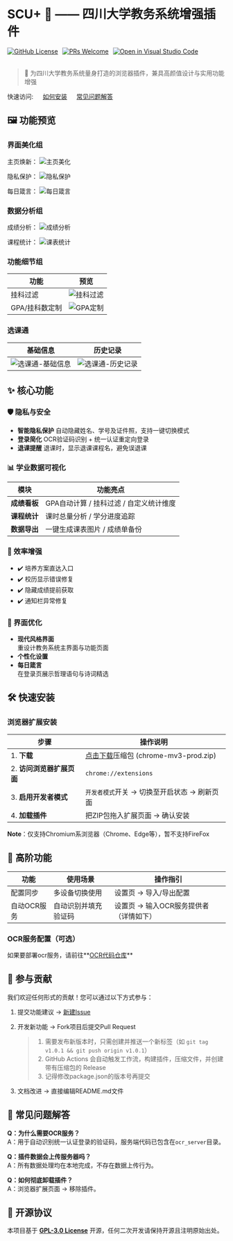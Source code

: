 # SCU+ 🎯 —— 四川大学教务系统增强插件

<div style="display: flex; justify-content: left; gap: 10px;">
  <a href="./LICENSE"><img src="https://img.shields.io/badge/License-GPL3.0-green" alt="GitHub License"></a>
  <a href="https://github.com/The-Brotherhood-of-SCU/scu-plus/pulls"><img src="https://img.shields.io/badge/PRs-Welcome-brightgreen" alt="PRs Welcome"></a>
  <a href="https://github.dev/The-Brotherhood-of-SCU/scu-plus"><img src="https://img.shields.io/badge/Open%20in-VSCode-blue?logo=visualstudiocode" alt="Open in Visual Studio Code"></a>
</div>
<br/>

> 🌈 为四川大学教务系统量身打造的浏览器插件，兼具高颜值设计与实用功能增强

快速访问: &emsp; [如何安装](#浏览器扩展安装) &emsp; [常见问题解答](#-常见问题解答)



## 🖼 功能预览

### 界面美化组
主页焕新：
![主页美化](./README/5.png)

隐私保护：
![隐私保护](./README/4.png)

每日箴言：
![每日箴言](./README/7.png)

### 数据分析组
成绩分析：
![成绩分析](./README/2.png)

课程统计：
![课表统计](./README/1.png)

### 功能细节组
| 功能 | 预览 |
| --- | --- |
| 挂科过滤 | ![挂科过滤](./README/3.png) |
| GPA/挂科数定制 | ![GPA定制](./README/9.png) |

### 选课通
| 基础信息 | 历史记录 |
| --- | --- |
| ![选课通-基础信息](./README/xkt1.png) | ![选课通-历史记录](./README/xkt2.png) |


## ✨ 核心功能

### 🛡️ 隐私与安全
- **智能隐私保护**   自动隐藏姓名、学号及证件照，支持一键切换模式
- **登录简化**    OCR验证码识别 + 统一认证重定向登录
- **退课提醒**   退课时，显示退课课程名，避免误退课

### 📊 学业数据可视化
| 模块         | 功能亮点                            |
|--------------|-------------------------------------|
| **成绩看板** | GPA自动计算 / 挂科过滤 / 自定义统计维度 |
| **课程统计** | 课时总量分析 / 学分进度追踪          |
| **数据导出** | 一键生成课表图片 / 成绩单备份        |

### 🚀 效率增强
- ✔️ 培养方案直达入口
- ✔️ 校历显示错误修复
- ✔️ 隐藏成绩提前获取
- ✔️ 通知栏异常修复

### 🌈 界面优化
- **现代风格界面**  
  重设计教务系统主界面与功能页面
- **个性化设置**
- **每日箴言**  
  在登录页展示哲理语句与诗词精选


## 🛠️ 快速安装

### 浏览器扩展安装

| 步骤 | 操作说明 |
|------|----------|
| 1. **下载** | [点击下载](https://github.com/The-Brotherhood-of-SCU/scu-plus/releases)压缩包 (chrome-mv3-prod.zip) |
| 2. **访问浏览器扩展页面** | `chrome://extensions` |
| 3. **启用开发者模式** | `开发者模式`开关 → 切换至开启状态 → 刷新页面 |
| 4. **加载插件** | 把ZIP包拖入扩展页面 → 确认安装 |

**Note**：仅支持Chromium系浏览器（Chrome、Edge等），暂不支持FireFox


## 🌟 高阶功能

| 功能           | 使用场景           | 操作指引               |
|----------------|--------------------|------------------------|
| 配置同步       | 多设备切换使用     | 设置页 → 导入/导出配置 |
| 自动OCR服务 | 自动识别并填充验证码 | 设置页 → 输入OCR服务提供者 （详情如下） |

### OCR服务配置（可选）
如果要部署ocr服务，请前往**[OCR代码仓库](https://github.com/The-Brotherhood-of-SCU/scu-plus-ocr)**


## 🤝 参与贡献

我们欢迎任何形式的贡献！您可以通过以下方式参与：
1. 提交功能建议 → [新建Issue](https://github.com/The-Brotherhood-of-SCU/scu-plus/issues)

2. 开发新功能 → Fork项目后提交Pull Request

   > 1. 需要发布新版本时，只需创建并推送一个新标签（如 `git tag v1.0.1 && git push origin v1.0.1`）
   > 2. GitHub Actions 会自动触发工作流，构建插件，压缩文件，并创建带有压缩包的 Release
   > 3. 记得修改package.json的版本号再提交

3. 文档改进 → 直接编辑README.md文件



## 📌 常见问题解答

**Q：为什么需要OCR服务？**  
A：用于自动识别统一认证登录的验证码，服务端代码已包含在`ocr_server`目录。

**Q：插件数据会上传服务器吗？**  
A：所有数据处理均在本地完成，不存在数据上传行为。

**Q：如何彻底卸载插件？**  
A：浏览器扩展页面 → 移除插件。



## 📜 开源协议

本项目基于 **[GPL-3.0 License](./LICENSE)** 开源，任何二次开发请保持开源且注明原始出处。
